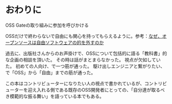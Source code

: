 # おわりに


OSS Gateの取り組みに参加を呼びかける


OSSだけで終わらないで自由にも関心を持ってもらえるように。参考：[なぜ、オープンソースは自由ソフトウェアの的を外すのか](https://www.gnu.org/philosophy/open-source-misses-the-point.ja.html)

過去に、出版社さんからのお声掛けで、OSSについて包括的に語る「教科書」的な企画の相談を頂いた。
その時は話がまとまらなかった。
視点が欠如していた。
初めての人向け、で一つ筋が通った。
駆け出しエンジニアと繋がりたい、で「OSS」から「自由」までの筋が通った。

この本はコントリビューターになりたい人の視点で書かれているが、コントリビューターを迎え入れる側である既存のOSS開発者にとっての、「自分達が取るべき模範的な振る舞い」を語っている本でもある。



